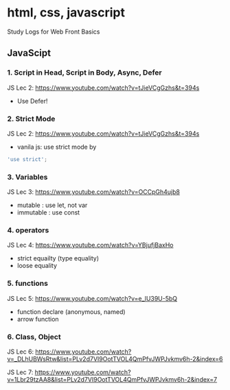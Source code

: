 # html, css, javascript

Study Logs for Web Front Basics

## JavaScipt

### 1. Script in Head, Script in Body, Async, Defer
JS Lec 2: https://www.youtube.com/watch?v=tJieVCgGzhs&t=394s
- Use Defer! 

### 2. Strict Mode
JS Lec 2: https://www.youtube.com/watch?v=tJieVCgGzhs&t=394s

- vanila js: use strict mode by
```javascript
'use strict';
```

### 3. Variables
JS Lec 3: https://www.youtube.com/watch?v=OCCpGh4ujb8
- mutable : use let, not var
- immutable : use const

### 4. operators
JS Lec 4: https://www.youtube.com/watch?v=YBjufjBaxHo
- strict equailty (type equality)
- loose equality

### 5. functions
JS Lec 5: https://www.youtube.com/watch?v=e_lU39U-5bQ
- function declare (anonymous, named)
- arrow function

### 6. Class, Object
JS Lec 6: https://www.youtube.com/watch?v=_DLhUBWsRtw&list=PLv2d7VI9OotTVOL4QmPfvJWPJvkmv6h-2&index=6

JS Lec 7: https://www.youtube.com/watch?v=1Lbr29tzAA8&list=PLv2d7VI9OotTVOL4QmPfvJWPJvkmv6h-2&index=7
